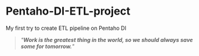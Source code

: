 # Pentaho-DI-ETL-project
My first try to create ETL pipeline on Pentaho DI 



>*"***Work is the greatest thing in the world, so we should always save some for tomorrow.***"*
